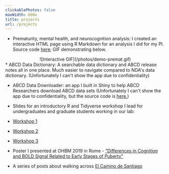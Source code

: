 ```yaml
---
clickablePhotos: false
maxWidth: 600x
title: projects
url: /projects
---
```




* Prematurity, mental health, and neurocognition analysis: I created an interactive HTML page using R Markdown for an analysis I did for my PI. Source code [here](https://github.com/nguyenhphilip/interactive_analysis_prem); GIF demonstrating below.
<center>
![Interactive GIF](/photos/demo-premat.gif)
</center>
* ABCD Data Dictionary: A searchable data dictionary and ABCD release notes all in one place. Much easier to navigate compared to NDA's data dictionary. (Unfortunately I can't show the app due to confidentiality)

* ABCD Data Downloader: an app I built in Shiny to help ABCD Researchers download ABCD data sets (Unfortunately I can't show the app due to confidentiality, but the source code is [here.](https://github.com/nguyenhphilip/ABCD_Database_Builder))

* Slides for an introductory R and Tidyverse workshop I lead for undergraduates and graduate students working in our lab:
 * [Workshop 1](https://docs.google.com/presentation/d/1Oeq8iYvr7tOzi3zReJiNiss9iT3ndA3bv2DEhGEwZcQ/edit?usp=sharing)
 * [Workshop 2](https://docs.google.com/presentation/d/12xRbyYcthcle-Td6uL9qzzjI5WkWSfozh7iaXQNFmoE/edit?usp=sharing)
 * [Workshop 3](https://docs.google.com/presentation/d/12LMslY_fMwQ6A5h3vJ2SnOmPThfJwuNvANsT0F3EtMs/edit?usp=sharing)

* Poster I presented at OHBM 2019 in Rome - ["Differences in Cognition and BOLD Signal Related to Early Stages of Puberty"](https://www.slideshare.net/slideshow/embed_code/key/uJK54jXcatbLwL)

* A series of posts about walking across  [El Camino de Santiago](https://philintheblank.me/tags/camino-de-santiago/)